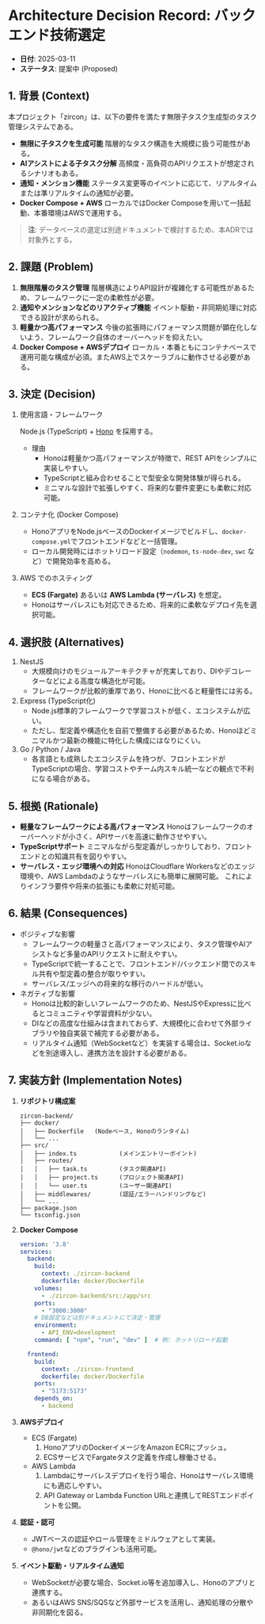 # Architecture Decision Record: バックエンド技術選定

- **日付**: 2025-03-11
- **ステータス**: 提案中 (Proposed)

## 1. 背景 (Context)

本プロジェクト「zircon」は、以下の要件を満たす無限子タスク生成型のタスク管理システムである。

- **無限に子タスクを生成可能**
   階層的なタスク構造を大規模に扱う可能性がある。
- **AIアシストによる子タスク分解**
   高頻度・高負荷のAPIリクエストが想定されるシナリオもある。
- **通知・メンション機能**
   ステータス変更等のイベントに応じて、リアルタイムまたは準リアルタイムの通知が必要。
- **Docker Compose + AWS**
   ローカルではDocker Composeを用いて一括起動、本番環境はAWSで運用する。

> **注**: データベースの選定は別途ドキュメントで検討するため、本ADRでは対象外とする。


## 2. 課題 (Problem)

1. **無限階層のタスク管理**
    階層構造によりAPI設計が複雑化する可能性があるため、フレームワークに一定の柔軟性が必要。
2. **通知やメンションなどのリアクティブ機能**
    イベント駆動・非同期処理に対応できる設計が求められる。
3. **軽量かつ高パフォーマンス**
    今後の拡張時にパフォーマンス問題が顕在化しないよう、フレームワーク自体のオーバーヘッドを抑えたい。
4. **Docker Compose + AWSデプロイ**
    ローカル・本番ともにコンテナベースで運用可能な構成が必須。またAWS上でスケーラブルに動作させる必要がある。


## 3. 決定 (Decision)

1. 使用言語・フレームワーク

   Node.js (TypeScript) + [Hono](https://hono.dev/) を採用する。

   - 理由
     - Honoは軽量かつ高パフォーマンスが特徴で、REST APIをシンプルに実装しやすい。
     - TypeScriptと組み合わせることで型安全な開発体験が得られる。
     - ミニマルな設計で拡張しやすく、将来的な要件変更にも柔軟に対応可能。

2. コンテナ化 (Docker Compose)

   - HonoアプリをNode.jsベースのDockerイメージでビルドし、`docker-compose.yml`でフロントエンドなどと一括管理。
   - ローカル開発時にはホットリロード設定（`nodemon`, `ts-node-dev`, `swc` など）で開発効率を高める。

3. AWS でのホスティング

   - **ECS (Fargate)** あるいは **AWS Lambda (サーバレス)** を想定。
   - Honoはサーバレスにも対応できるため、将来的に柔軟なデプロイ先を選択可能。

## 4. 選択肢 (Alternatives)

1. NestJS
   - 大規模向けのモジュールアーキテクチャが充実しており、DIやデコレーターなどによる高度な構造化が可能。
   - フレームワークが比較的重厚であり、Honoに比べると軽量性には劣る。
2. Express (TypeScript化)
   - Node.js標準的フレームワークで学習コストが低く、エコシステムが広い。
   - ただし、型定義や構造化を自前で整備する必要があるため、Honoほどミニマルかつ最新の機能に特化した構成にはなりにくい。
3. Go / Python / Java
   - 各言語とも成熟したエコシステムを持つが、フロントエンドがTypeScriptの場合、学習コストやチーム内スキル統一などの観点で不利になる場合がある。

## 5. 根拠 (Rationale)

- **軽量なフレームワークによる高パフォーマンス**
   Honoはフレームワークのオーバーヘッドが小さく、APIサーバを高速に動作させやすい。
- **TypeScriptサポート**
   ミニマルながら型定義がしっかりしており、フロントエンドとの知識共有を図りやすい。
- **サーバレス・エッジ環境への対応**
   HonoはCloudflare Workersなどのエッジ環境や、AWS Lambdaのようなサーバレスにも簡単に展開可能。
   これによりインフラ要件や将来の拡張にも柔軟に対処可能。


## 6. 結果 (Consequences)

- ポジティブな影響
  - フレームワークの軽量さと高パフォーマンスにより、タスク管理やAIアシストなど多量のAPIリクエストに耐えやすい。
  - TypeScriptで統一することで、フロントエンド/バックエンド間でのスキル共有や型定義の整合が取りやすい。
  - サーバレス/エッジへの将来的な移行のハードルが低い。
- ネガティブな影響
  - Honoは比較的新しいフレームワークのため、NestJSやExpressに比べるとコミュニティや学習資料が少ない。
  - DIなどの高度な仕組みは含まれておらず、大規模化に合わせて外部ライブラリや独自実装で補完する必要がある。
  - リアルタイム通知（WebSocketなど）を実装する場合は、Socket.ioなどを別途導入し、連携方法を設計する必要がある。


## 7. 実装方針 (Implementation Notes)

1. **リポジトリ構成案**

   ```
   zircon-backend/
   ├── docker/
   │   ├── Dockerfile   (Nodeベース, Honoのランタイム)
   │   └── ...
   ├── src/
   │   ├── index.ts            (メインエントリーポイント)
   │   ├── routes/
   │   │   ├── task.ts         (タスク関連API)
   │   │   ├── project.ts      (プロジェクト関連API)
   │   │   └── user.ts         (ユーザー関連API)
   │   ├── middlewares/        (認証/エラーハンドリングなど)
   │   └── ...
   ├── package.json
   └── tsconfig.json
   ```

2. **Docker Compose**

   ```yaml
   version: '3.8'
   services:
     backend:
       build:
         context: ./zircon-backend
         dockerfile: docker/Dockerfile
       volumes:
         - ./zircon-backend/src:/app/src
       ports:
         - "3000:3000"
       # DB設定などは別ドキュメントにて決定・管理
       environment:
         - API_ENV=development
       command: [ "npm", "run", "dev" ]  # 例: ホットリロード起動

     frontend:
       build:
         context: ./zircon-frontend
         dockerfile: docker/Dockerfile
       ports:
         - "5173:5173"
       depends_on:
         - backend
   ```

3. **AWSデプロイ**

   - ECS (Fargate)
     1. HonoアプリのDockerイメージをAmazon ECRにプッシュ。
     2. ECSサービスでFargateタスク定義を作成し稼働させる。
   - AWS Lambda
     1. Lambdaにサーバレスデプロイを行う場合、Honoはサーバレス環境にも適応しやすい。
     2. API Gateway or Lambda Function URLと連携してRESTエンドポイントを公開。

4. **認証・認可**

   - JWTベースの認証やロール管理をミドルウェアとして実装。
   - `@hono/jwt`などのプラグインも活用可能。

5. **イベント駆動・リアルタイム通知**

   - WebSocketが必要な場合、Socket.io等を追加導入し、Honoのアプリと連携する。
   - あるいはAWS SNS/SQSなど外部サービスを活用し、通知処理の分散や非同期化を図る。
